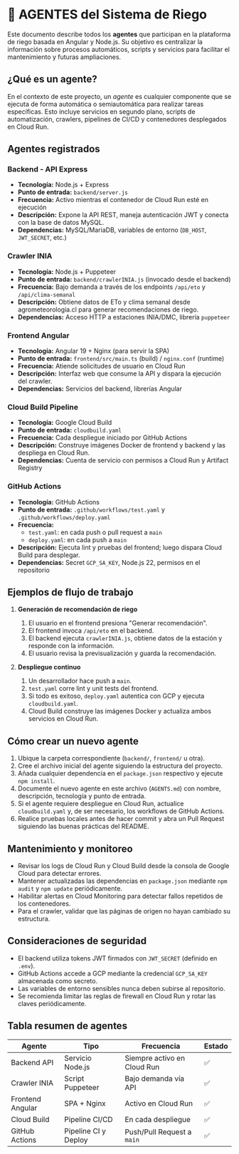# 📑 AGENTES del Sistema de Riego

Este documento describe todos los **agentes** que participan en la plataforma de riego basada en Angular y Node.js. Su objetivo es centralizar la información sobre procesos automáticos, scripts y servicios para facilitar el mantenimiento y futuras ampliaciones.

## ¿Qué es un agente?

En el contexto de este proyecto, un *agente* es cualquier componente que se ejecuta de forma automática o semiautomática para realizar tareas específicas. Esto incluye servicios en segundo plano, scripts de automatización, crawlers, pipelines de CI/CD y contenedores desplegados en Cloud Run.

## Agentes registrados

### Backend - API Express
- **Tecnología:** Node.js + Express
- **Punto de entrada:** `backend/server.js`
- **Frecuencia:** Activo mientras el contenedor de Cloud Run esté en ejecución
- **Descripción:** Expone la API REST, maneja autenticación JWT y conecta con la base de datos MySQL.
- **Dependencias:** MySQL/MariaDB, variables de entorno (`DB_HOST`, `JWT_SECRET`, etc.)

### Crawler INIA
- **Tecnología:** Node.js + Puppeteer
- **Punto de entrada:** `backend/crawlerINIA.js` (invocado desde el backend)
- **Frecuencia:** Bajo demanda a través de los endpoints `/api/eto` y `/api/clima-semanal`
- **Descripción:** Obtiene datos de ETo y clima semanal desde agrometeorologia.cl para generar recomendaciones de riego.
- **Dependencias:** Acceso HTTP a estaciones INIA/DMC, librería `puppeteer`

### Frontend Angular
- **Tecnología:** Angular 19 + Nginx (para servir la SPA)
- **Punto de entrada:** `frontend/src/main.ts` (build) / `nginx.conf` (runtime)
- **Frecuencia:** Atiende solicitudes de usuario en Cloud Run
- **Descripción:** Interfaz web que consume la API y dispara la ejecución del crawler.
- **Dependencias:** Servicios del backend, librerías Angular

### Cloud Build Pipeline
- **Tecnología:** Google Cloud Build
- **Punto de entrada:** `cloudbuild.yaml`
- **Frecuencia:** Cada despliegue iniciado por GitHub Actions
- **Descripción:** Construye imágenes Docker de frontend y backend y las despliega en Cloud Run.
- **Dependencias:** Cuenta de servicio con permisos a Cloud Run y Artifact Registry

### GitHub Actions
- **Tecnología:** GitHub Actions
- **Punto de entrada:** `.github/workflows/test.yaml` y `.github/workflows/deploy.yaml`
- **Frecuencia:**
  - `test.yaml`: en cada push o pull request a `main`
  - `deploy.yaml`: en cada push a `main`
- **Descripción:** Ejecuta lint y pruebas del frontend; luego dispara Cloud Build para desplegar.
- **Dependencias:** Secret `GCP_SA_KEY`, Node.js 22, permisos en el repositorio

## Ejemplos de flujo de trabajo

1. **Generación de recomendación de riego**
   1. El usuario en el frontend presiona "Generar recomendación".
   2. El frontend invoca `/api/eto` en el backend.
   3. El backend ejecuta `crawlerINIA.js`, obtiene datos de la estación y responde con la información.
   4. El usuario revisa la previsualización y guarda la recomendación.

2. **Despliegue continuo**
   1. Un desarrollador hace push a `main`.
   2. `test.yaml` corre lint y unit tests del frontend.
   3. Si todo es exitoso, `deploy.yaml` autentica con GCP y ejecuta `cloudbuild.yaml`.
   4. Cloud Build construye las imágenes Docker y actualiza ambos servicios en Cloud Run.

## Cómo crear un nuevo agente

1. Ubique la carpeta correspondiente (`backend/`, `frontend/` u otra).
2. Cree el archivo inicial del agente siguiendo la estructura del proyecto.
3. Añada cualquier dependencia en el `package.json` respectivo y ejecute `npm install`.
4. Documente el nuevo agente en este archivo (`AGENTS.md`) con nombre, descripción, tecnología y punto de entrada.
5. Si el agente requiere despliegue en Cloud Run, actualice `cloudbuild.yaml` y, de ser necesario, los workflows de GitHub Actions.
6. Realice pruebas locales antes de hacer commit y abra un Pull Request siguiendo las buenas prácticas del README.

## Mantenimiento y monitoreo

- Revisar los logs de Cloud Run y Cloud Build desde la consola de Google Cloud para detectar errores.
- Mantener actualizadas las dependencias en `package.json` mediante `npm audit` y `npm update` periódicamente.
- Habilitar alertas en Cloud Monitoring para detectar fallos repetidos de los contenedores.
- Para el crawler, validar que las páginas de origen no hayan cambiado su estructura.

## Consideraciones de seguridad

- El backend utiliza tokens JWT firmados con `JWT_SECRET` (definido en `.env`).
- GitHub Actions accede a GCP mediante la credencial `GCP_SA_KEY` almacenada como secreto.
- Las variables de entorno sensibles nunca deben subirse al repositorio.
- Se recomienda limitar las reglas de firewall en Cloud Run y rotar las claves periódicamente.

## Tabla resumen de agentes

| Agente            | Tipo                 | Frecuencia                 | Estado |
|-------------------|----------------------|----------------------------|--------|
| Backend API       | Servicio Node.js     | Siempre activo en Cloud Run| ✅ |
| Crawler INIA      | Script Puppeteer     | Bajo demanda vía API       | ✅ |
| Frontend Angular  | SPA + Nginx         | Activo en Cloud Run        | ✅ |
| Cloud Build       | Pipeline CI/CD       | En cada despliegue         | ✅ |
| GitHub Actions    | Pipeline CI y Deploy | Push/Pull Request a `main` | ✅ |


